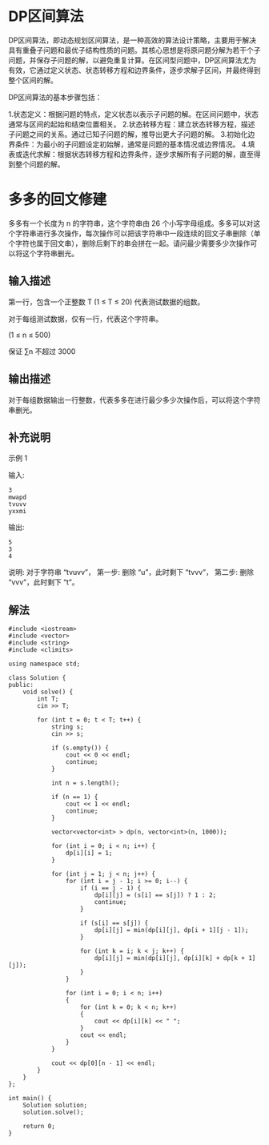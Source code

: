 # DP区间算法
DP区间算法，即动态规划区间算法，是一种高效的算法设计策略，主要用于解决具有重叠子问题和最优子结构性质的问题。其核心思想是将原问题分解为若干个子问题，并保存子问题的解，以避免重复计算。在区间型问题中，DP区间算法尤为有效，它通过定义状态、状态转移方程和边界条件，逐步求解子区间，并最终得到整个区间的解。

DP区间算法的基本步骤包括：

1.状态定义：根据问题的特点，定义状态以表示子问题的解。在区间问题中，状态通常与区间的起始和结束位置相关。
2.状态转移方程：建立状态转移方程，描述子问题之间的关系。通过已知子问题的解，推导出更大子问题的解。
3.初始化边界条件：为最小的子问题设定初始解，通常是问题的基本情况或边界情况。
4.填表或迭代求解：根据状态转移方程和边界条件，逐步求解所有子问题的解，直至得到整个问题的解。
# 多多的回文修建
多多有一个长度为 n 的字符串，这个字符串由 26 个小写字母组成。多多可以对这个字符串进行多次操作，每次操作可以把该字符串中一段连续的回文子串删除（单个字符也属于回文串），删除后剩下的串会拼在一起。请问最少需要多少次操作可以将这个字符串删光。

## 输入描述

第一行，包含一个正整数 T (1 ≤ T ≤ 20) 代表测试数据的组数。

对于每组测试数据，仅有一行，代表这个字符串。

(1 ≤ n ≤ 500)

保证 ∑n 不超过 3000

## 输出描述

对于每组数据输出一行整数，代表多多在进行最少多少次操作后，可以将这个字符串删光。

## 补充说明

示例 1

输入:
```
3
mwapd
tvuvv
yxxmi
```
输出:
```
5
3
4
```
说明: 对于字符串 “tvuvv”， 第一步: 删除 “u”，此时剩下 “tvvv”， 第二步: 删除 “vvv”，此时剩下 “t”。

## 解法
```
#include <iostream>
#include <vector>
#include <string>
#include <climits>

using namespace std;

class Solution {
public:
    void solve() {
        int T;
        cin >> T;

        for (int t = 0; t < T; t++) {
            string s;
            cin >> s;

            if (s.empty()) {
                cout << 0 << endl;
                continue;
            }

            int n = s.length();

            if (n == 1) {
                cout << 1 << endl;
                continue;
            }

            vector<vector<int> > dp(n, vector<int>(n, 1000));

            for (int i = 0; i < n; i++) {
                dp[i][i] = 1;
            }

            for (int j = 1; j < n; j++) {
                for (int i = j - 1; i >= 0; i--) {
                    if (i == j - 1) {
                        dp[i][j] = (s[i] == s[j]) ? 1 : 2;
                        continue;
                    }

                    if (s[i] == s[j]) {
                        dp[i][j] = min(dp[i][j], dp[i + 1][j - 1]);
                    }

                    for (int k = i; k < j; k++) {
                        dp[i][j] = min(dp[i][j], dp[i][k] + dp[k + 1][j]);
                    }
                }
                
                for (int i = 0; i < n; i++)
                {
                	for (int k = 0; k < n; k++)
                	{
                		cout << dp[i][k] << " ";
					}
					cout << endl;
				}
            }

            cout << dp[0][n - 1] << endl;
        }
    }
};

int main() {
    Solution solution;
    solution.solve();

    return 0;
}
```
